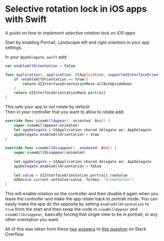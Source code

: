 # Selective rotation lock in iOS apps with Swift

*A guide on how to implement selective rotation lock on iOS apps*

Start by enabling Portrait, Landscape left and right oriention in your app settings.

In your `AppDelagate.swift` add:

```Swift
var enableAllOrientation = false

func application(_ application: UIApplication, supportedInterfaceOrientationsFor window: UIWindow?) -> UIInterfaceOrientationMask {
    if (enableAllOrientation == true){
        return UIInterfaceOrientationMask.allButUpsideDown
    }
    return UIInterfaceOrientationMask.portrait
}
```

This sets your app to not rotate by default.  
Then in your controller that you want to allow to rotate add:

```Swift
override func viewWillAppear(_ animated: Bool) {
    super.viewWillAppear(animated)
    let appDelegate = UIApplication.shared.delegate as! AppDelegate
    appDelegate.enableAllOrientation = true
}
    
override func viewWillDisappear(_ animated: Bool) {
    super.viewWillDisappear(animated)
    
    let appDelegate = UIApplication.shared.delegate as! AppDelegate
    appDelegate.enableAllOrientation = false
        
    let value = UIInterfaceOrientation.portrait.rawValue
    UIDevice.current.setValue(value, forKey: "orientation")
}
```

This will enable rotation on the controller and then disable it again when you leave the controller and make the app rotate back to portrait mode.
You can easily make the app do the opposite by setting `enableAllOrientation` to `true` from the start and then swap the code in `viewWillAppear` and `viewWillDisappear`, basically forcing that single view to be in portrait, or any other orientation you want.

All of this was taken from these [two][a1] [answers][a2] to [this question][q] on Stack Overflow.

[q]: http://stackoverflow.com/questions/26357162/how-to-force-view-controller-orientation-in-ios-8 "How to force view controller orientation in iOS 8?"
[a2]: http://stackoverflow.com/questions/26357162/how-to-force-view-controller-orientation-in-ios-8/26358192#26358192 "How to force rotate the app"
[a1]: http://stackoverflow.com/questions/26357162/how-to-force-view-controller-orientation-in-ios-8/34881409#34881409 "How to stop it from rotating"
